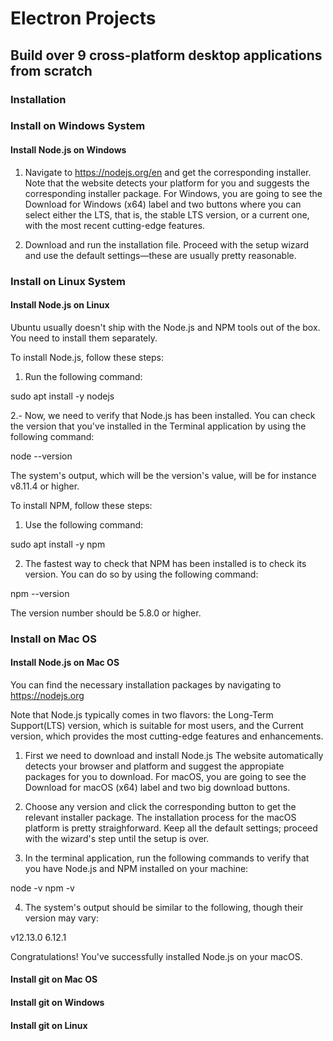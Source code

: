 # Electron Projects

## Build over 9 cross-platform desktop applications from scratch

### Installation

### Install on Windows System

#### Install Node.js on Windows

1. Navigate to https://nodejs.org/en and get the corresponding installer. Note that the website detects your platform for you and suggests the corresponding installer package. For Windows, you are going to see the Download for Windows (x64) label and two buttons where you can select either the LTS, that is, the stable LTS version, or a current one, with the most recent cutting-edge features.

2. Download and run the installation file. Proceed with the setup wizard and use the default settings—these are usually pretty reasonable.

### Install on Linux System

#### Install Node.js on Linux

Ubuntu usually doesn't ship with the Node.js and NPM tools out of the box. You need to install them
separately.

To install Node.js, follow these steps:

1. Run the following command:

sudo apt install -y nodejs

2.- Now, we need to verify that Node.js has been installed. You can check the version that you've installed in the Terminal application by using the following command:

node --version

The system's output, which will be the version's value, will be for instance v8.11.4 or higher.

To install NPM, follow these steps:

1. Use the following command:

sudo apt install -y npm

2. The fastest way to check that NPM has been installed is to check its version. You can do so by using the following command:

npm --version

The version number should be 5.8.0 or higher.

### Install on Mac OS

#### Install Node.js on Mac OS

You can find the necessary installation packages by navigating to https://nodejs.org

Note  that Node.js typically comes in two flavors: the Long-Term Support(LTS) version, which is suitable for most users, and the Current version, which provides the most cutting-edge features and enhancements.

1. First we need to download and install Node.js The website automatically detects your browser and platform and suggest the appropiate packages for you to download. For macOS, you are going to see the Download for macOS (x64) label and two big download buttons.

2. Choose any version and click the corresponding button to get the relevant installer package. The installation process for the macOS platform is pretty straighforward. Keep all the default settings; proceed with the wizard's step until the setup is over.

3. In the terminal application, run the following commands to verify that you have Node.js and NPM installed on your machine:

node -v
npm -v

4. The system's output should be similar to the following, though their version may vary:

v12.13.0
6.12.1

Congratulations! You've successfully installed Node.js on your macOS.

#### Install git on Mac OS

#### Install git on Windows 

#### Install git on Linux 

